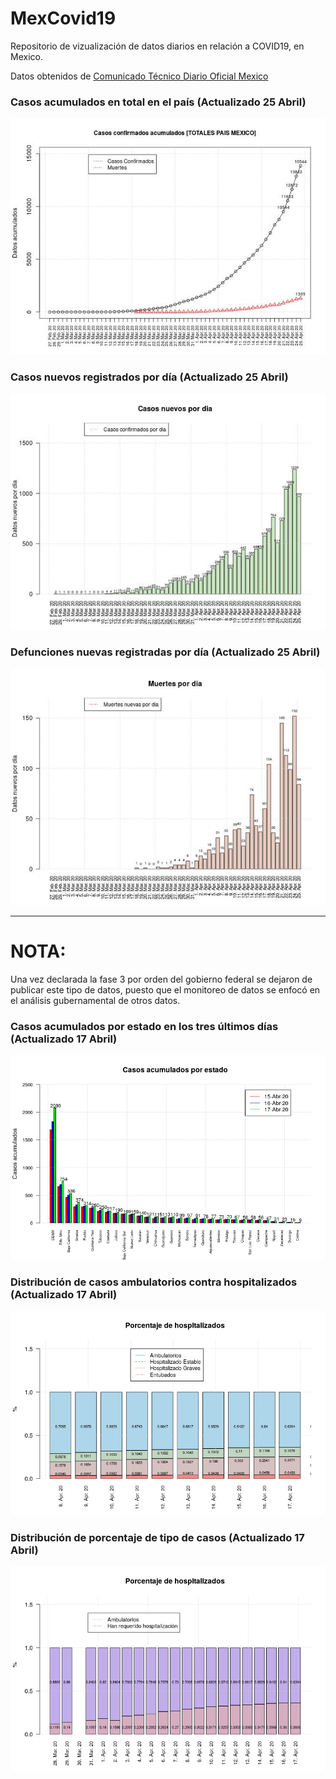 # MexCovid19
Repositorio de vizualización de datos diarios en relación a COVID19, en Mexico.

Datos obtenidos de [Comunicado Técnico Diario Oficial Mexico](http://www.gob.mx/salud/documentos/coronavirus-covid-19-comunicado-tecnico-diario-238449)

### Casos acumulados en total en el país  (Actualizado 25 Abril)
![](https://github.com/takeshisToCoding/MexCovid19/blob/master/imgs/casos_acumulados_total.jpeg "Logo Title Text 2")

### Casos nuevos registrados por día (Actualizado 25 Abril)
![](https://github.com/takeshisToCoding/MexCovid19/blob/master/imgs/casos_nuevos_dia_bar.jpeg "Logo Title Text 2")

### Defunciones nuevas registradas por día (Actualizado 25 Abril)
![](https://github.com/takeshisToCoding/MexCovid19/blob/master/imgs/muertes_nuevas_dia_bar.jpeg "Logo Title Text 2")

-------
# NOTA:
Una vez declarada la fase 3 por orden del gobierno federal se dejaron de publicar este tipo de datos, puesto que el monitoreo de datos se enfocó en el análisis gubernamental de otros datos.

### Casos acumulados por estado en los tres últimos días (Actualizado 17 Abril)
![](https://github.com/takeshisToCoding/MexCovid19/blob/master/imgs/casos_acumulados_estados.jpeg "Logo Title Text 2")

### Distribución de casos ambulatorios contra hospitalizados (Actualizado 17 Abril)
![](https://github.com/takeshisToCoding/MexCovid19/blob/master/imgs/tipos_hospitalizacion.jpeg "Logo Title Text 2")

### Distribución de porcentaje de tipo de casos (Actualizado 17 Abril)
![](https://github.com/takeshisToCoding/MexCovid19/blob/master/imgs/ambulatorios_hospi.jpeg "Logo Title Text 2")

 
